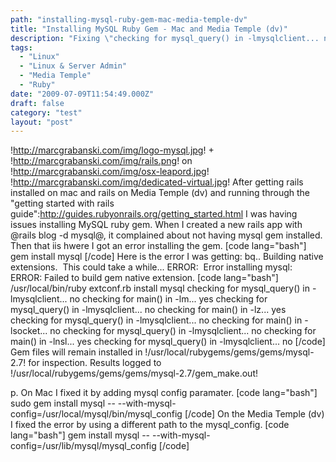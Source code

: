 ```yaml
---
path: "installing-mysql-ruby-gem-mac-media-temple-dv"
title: "Installing MySQL Ruby Gem - Mac and Media Temple (dv)"
description: "Fixing \"checking for mysql_query() in -lmysqlclient... no\" error when installing mysql ruby gem."
tags: 
  - "Linux"
  - "Linux & Server Admin"
  - "Media Temple"
  - "Ruby"
date: "2009-07-09T11:54:49.000Z"
draft: false
category: "test"
layout: "post"
---
```


!http://marcgrabanski.com/img/logo-mysql.jpg! + !http://marcgrabanski.com/img/rails.png! on !http://marcgrabanski.com/img/osx-leapord.jpg! !http://marcgrabanski.com/img/dedicated-virtual.jpg! After getting rails installed on mac and rails on Media Temple (dv) and running through the "getting started with rails guide":http://guides.rubyonrails.org/getting_started.html I was having issues installing MySQL ruby gem. When I created a new rails app with @rails blog -d mysql@, it complained about not having mysql gem installed. Then that iis hwere I got an error installing the gem. \[code lang="bash"\] gem install mysql \[/code\] Here is the error I was getting: bq.. Building native extensions.  This could take a while... ERROR:  Error installing mysql:     ERROR: Failed to build gem native extension. \[code lang="bash"\] /usr/local/bin/ruby extconf.rb install mysql checking for mysql\_query() in -lmysqlclient... no checking for main() in -lm... yes checking for mysql\_query() in -lmysqlclient... no checking for main() in -lz... yes checking for mysql\_query() in -lmysqlclient... no checking for main() in -lsocket... no checking for mysql\_query() in -lmysqlclient... no checking for main() in -lnsl... yes checking for mysql\_query() in -lmysqlclient... no \[/code\] Gem files will remain installed in !/usr/local/rubygems/gems/gems/mysql-2.7! for inspection. Results logged to !/usr/local/rubygems/gems/gems/mysql-2.7/gem\_make.out!

p. On Mac I fixed it by adding mysql config paramater. \[code lang="bash"\] sudo gem install mysql -- --with-mysql-config=/usr/local/mysql/bin/mysql\_config \[/code\] On the Media Temple (dv) I fixed the error by using a different path to the mysql\_config. \[code lang="bash"\] gem install mysql -- --with-mysql-config=/usr/lib/mysql/mysql_config \[/code\]